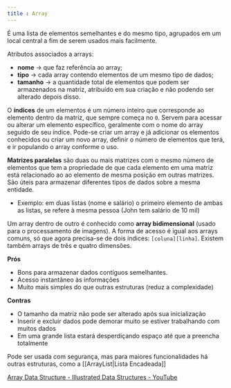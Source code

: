 ```yaml
---
title : Array
---
```


É uma lista de elementos semelhantes e do mesmo tipo, agrupados em um local central a fim de serem usados mais facilmente.

Atributos associados a arrays:
- **nome** -> que faz referência ao array;
- **tipo** -> cada array contendo elementos de um mesmo tipo de dados;
- **tamanho** -> a quantidade total de elementos que podem ser armazenados na matriz, atribuído em sua criação e não podendo ser alterado depois disso.

O **índices** de um elementos é um número inteiro que corresponde ao elemento dentro da matriz, que sempre começa no `0`. Servem para acessar ou alterar um elemento específico, geralmente com o nome do array seguido de seu índice.
Pode-se criar um array e já adicionar os elementos conhecidos ou criar um novo array, definir o número de elementos que terá, e ir populando o array conforme o uso.

**Matrizes paralelas** são duas ou mais matrizes com o mesmo número de elementos que tem a propriedade de que cada elemento em uma matriz está relacionado ao ao elemento de mesma posição em outras matrizes. São úteis para armazenar diferentes tipos de dados sobre a mesma entidade.
- Exemplo: em duas listas (nome e salário) o primeiro elemento  de ambas as listas, se refere à mesma pessoa (John tem salário de 10 mil)

Um array dentro de outro é conhecido como **array bidimensional** (usado para o processamento de imagens). A forma de acesso é igual aos arrays comuns, só que agora precisa-se de dois índices: `[coluna][linha]`. Existem também arrays de três e quatro dimensões.

**Prós**
- Bons para armazenar dados contíguos semelhantes.
- Acesso instantâneo às informações
- Muito mais simples do que outras estruturas (reduz a complexidade)

**Contras**
- O tamanho da matriz não pode ser alterado após sua inicialização
- Inserir e excluir dados pode demorar muito se estiver trabalhando com muitos dados
- Em uma grande lista estará desperdiçando espaço até que a preencha totalmente

Pode ser usada com segurança, mas para maiores funcionalidades há outras estruturas, como a [[ArrayList|Lista Encadeada]]

[Array Data Structure - Illustrated Data Structures - YouTube](https://www.youtube.com/watch?v=QJNwK2uJyGs)